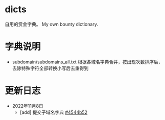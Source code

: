 # dicts
自用的赏金字典。 My own bounty dictionary.

# 字典说明

 - subdomain/subdomains_all.txt 根据各域名字典合并，按出现次数排序后，去除特殊字符全部转换小写后去重得到

# 更新日志

 - 2022年11月8日
     - [add] 提交子域名字典 [#4544b52](https://github.com/soapffz/dicts/commit/4544b528391dcb49f0d595953024f5a2dcef527c)